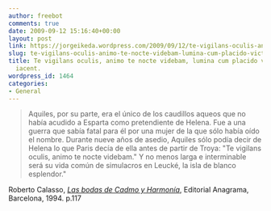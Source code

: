 ```yaml
---
author: freebot
comments: true
date: 2009-09-12 15:16:40+00:00
layout: post
link: https://jorgeikeda.wordpress.com/2009/09/12/te-vigilans-oculis-animo-te-nocte-videbam-lumina-cum-placido-victa-sopore-iacent/
slug: te-vigilans-oculis-animo-te-nocte-videbam-lumina-cum-placido-victa-sopore-iacent
title: Te vigilans oculis, animo te nocte videbam, lumina cum placido victa sopore
  iacent.
wordpress_id: 1464
categories:
- General
---
```


<blockquote>Aquiles, por su parte, era el único de los caudillos aqueos que no había acudido a Esparta como pretendiente de Helena. Fue a una guerra que sabía  fatal  para él por una mujer de la que sólo había oído el nombre. Durante nueve años de asedio, Aquiles sólo podía decir de Helena lo que Paris decía de ella antes de partir de Troya: "Te vigilans oculis, animo te nocte videbam." Y no menos larga e interminable será su vida común de simulacros en Leucké, la isla de blanco esplendor."</blockquote>



Roberto Calasso, [_Las bodas de Cadmo y Harmonía_](http://www.amazon.com/gp/product/0679733485?ie=UTF8&tag=asocideferred-20&linkCode=as2&camp=1789&creative=9325&creativeASIN=0679733485), Editorial Anagrama, Barcelona, 1994. p.117


